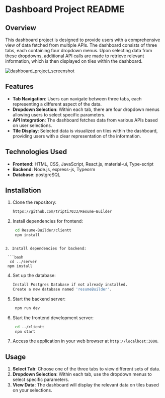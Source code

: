 # Dashboard Project README

## Overview

This dashboard project is designed to provide users with a comprehensive view of data fetched from multiple APIs. The dashboard consists of three tabs, each containing four dropdown menus. Upon selecting data from these dropdowns, additional API calls are made to retrieve relevant information, which is then displayed on tiles within the dashboard.

![dashboard_project_screenshot](https://github.com/tripti7033/dashboard___project/assets/139527960/fe735459-a20e-4203-911d-1312cc569941)

## Features

- **Tab Navigation**: Users can navigate between three tabs, each representing a different aspect of the data.
- **Dropdown Selection**: Within each tab, there are four dropdown menus allowing users to select specific parameters.
- **API Integration**: The dashboard fetches data from various APIs based on user selections.
- **Tile Display**: Selected data is visualized on tiles within the dashboard, providing users with a clear representation of the information.

## Technologies Used
- **Frontend**: HTML, CSS, JavaScript, React.js, material-ui, Type-script
- **Backend**: Node.js, express-js, Typeorm
- **Database**: postgreSQL
  
## Installation

1. Clone the repository:
   
   ```bash
   https://github.com/tripti7033/Resume-Builder
   ```
   
2. Install dependencies for frontend:

   ```bash
    cd Resume-Builder/clientt
    npm install
  ```

3. Install dependencies for backend:

   ```bash
    cd ../server
   npm install
   ```

4. Set up the database:
   
   ```bash
   Install Postgres Database if not already installed.
   Create a new database named 'resumeBuilder'.
   ```

5. Start the backend server:

   ```bash
    npm run dev
    ```

6. Start the frontend development server:
   
   ```bash
    cd ../clientt
    npm start
   ```
   
7. Access the application in your web browser at `http://localhost:3000`.

## Usage

1. **Select Tab**: Choose one of the three tabs to view different sets of data.
2. **Dropdown Selection**: Within each tab, use the dropdown menus to select specific parameters.
3. **View Data**: The dashboard will display the relevant data on tiles based on your selections.
